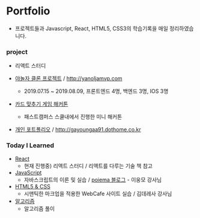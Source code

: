 # Portfolio
- 프로젝트들과 Javascript, React, HTML5, CSS3의 학습기록을 매일 정리하였습니다.



### project

- <a>리액트 스터디</a> 

- <a href="https://github.com/gayoungaa91/yanolja-frontend ">야놀자 클론 프로젝트</a> / http://yanoljamvp.com
  - 2019.07.15 ~ 2019.08.09, 프론트엔드 4명, 백엔드 3명, IOS 3명
- <a href="https://github.com/gayoungaa91/FDS-card91/tree/develop">카드 맞추기 게임 해커톤</a>
  - 패스트캠퍼스 스쿨내에서 진행한 미니 해커톤
- <a href="https://github.com/gayoungaa91/portfolio/tree/master/project/portfolio-leegayoung">개인 포트폴리오</a> / http://gayoungaa91.dothome.co.kr



### Today I Learned 

- <a href="https://github.com/gayoungaa91/portfolio/tree/master/T.I.L/React/study-group">React</a>
  - 현재 진행중) 리액트 스터디 / 리액트를 다루는 기술 책 참고
- <a href="https://github.com/gayoungaa91/portfolio/tree/master/T.I.L/JS">JavaScript</a>
  - 자바스크립트의 이론 및 실습 / <a href="https://poiemaweb.com/">poiema 블로그</a> - 이웅모 강사님
- <a href="https://github.com/gayoungaa91/portfolio/tree/master/T.I.L/html%20%26%20css">HTML5 & CSS</a>
  - 시맨틱한 마크업을 적용한 WebCafe 사이트 실습 / 김데레사 강사님
- <a href="https://github.com/gayoungaa91/portfolio/tree/master/til/Algorithm">알고리즘</a>
  - 알고리즘 풀이


